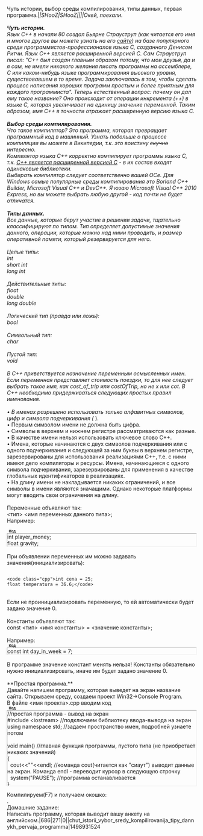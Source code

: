 Чуть истории, выбор среды компилирования, типы данных, первая программа.|_|SHooZ|SHooZ||||Окей, поехали.<br />
<br />
**Чуть истории.**<br />
Язык С++ в начали 80 создал Бьярне Страуструп (как читается его имя и многое другое вы можете узнать на его <a class="link" href="http://u.to/8f0rBA" rel="nofollow" target="_blank" title="http://www.research.att.com/~bs">сайте</a>) на базе популярного среди программистов-профессионалов языка С, созданного Денисом Ритчи. Язык С++ является расширенной версией С. Сам Страуструп писал: &quot;C++ был создан главным образом потому, что мои друзья, да и я сам, не имели никакого желания писать программы на ассемблере, С или каком-нибудь языке программирования высокого уровня, существовавшем в то время. Задача заключалась в том, чтобы сделать процесс написания хороших программ простым и более приятным для каждого программиста&quot;. Теперь естественный вопрос: почему он дал ему такое название? Оно происходит от операции инкремента (++) в языке С, которая увеличивает на единицу значение переменной. Таким образом, имя C++ в точности отражает расширенную версию языка С.<br />
<br />
**Выбор среды компилирования.**<br />
Что такое компилятор? Это программа, которая превращает программный код в машинный. Узнать побольше о процессе компиляции вы можете в Википедии, т.к. это воистину <s>скучно</s> интересно.<br />
Компилятор языка С++ корректно компилирует программы языка С, т.к. <u>С++ является расширенной версией С</u> - в их состав входят одинаковые библиотеки.<br />
Выбирать компилятор следует соответственно вашей ОСе. Для Windows самые популярные среды компилирования это Borland C++ Builder, Microsoft Visual C++ и DevC++. Я юзаю Microsoft Visual C++ 2010 Express, но вы можете выбрать любую другой - код почти не будет отличатся.<br />
<br />
**Типы данных.**<br />
Все данные, которые берут участие в решении задачи, тщательно классифицируют по типам. Тип определяет допустимые значения данного, операции, которые можно над ними проводить, и размер оперативной памяти, который резервируется для него.<br />
<br />
Целые типы:<br />
int<br />
short int<br />
long int<br />
<br />
Действительные типы:<br />
float<br />
double<br />
long double<br />
<br />
Логический тип (правда или ложь):<br />
bool<br />
<br />
Символьный тип:<br />
char<br />
<br />
Пустой тип:<br />
void<br />
<br />
В C++ приветствуется назначение переменным осмысленных имен. Если переменная представляет стоимость поездки, то для нее следует выбрать такое имя, как cost_of_trip или costOfTrip, но не х или cot. В C++ необходимо придерживаться следующих простых правил именования.<br />
<br />
&bull; В именах разрешено использовать только алфавитных символов, цифр и символа подчеркивания ( <font color="#ff0000">_ </font>).<br />
&bull; Первым символом имени не должна быть цифра.<br />
&bull; Символы в верхнем и нижнем регистре рассматриваются как разные.<br />
&bull; В качестве имени нельзя использовать ключевое слово C++.<br />
&bull; Имена, которые начинаются с двух символов подчеркивания или с одного подчеркивания и следующей за ним буквы в верхнем регистре, зарезервированы для использования реализациями C++, т.е. с ними имеют дело компиляторы и ресурсы. Имена, начинающиеся с одного символа подчеркивания, зарезервированы для применения в качестве глобальных идентификаторов в реализациях.<br />
&bull; На длину имени не накладывается никаких ограничений, и все символы в имени являются значащими. Однако некоторые платформы могут вводить свои ограничения на длину.<br />
<br />
Переменные объявляют так:<br />
&lt;тип&gt; &lt;имя переменных данного типа&gt;;<br />
Например:<br />
<!--uzcode-->

<div class="bbCodeBlock">
<div class="bbCodeName" style="padding-left:5px;font-weight:bold;font-size:7pt">Код</div>

<div class="codeMessage" style="border:1px inset;max-height:200px;overflow:auto;height:expression(this.scrollHeight&lt;5?this.style.height:scrollHeight&gt;200?'200px':''+(this.scrollHeight+5)+'px');"><!--uzc-->int player_money;<br />
float gravity; <!--/uzc--></div>
</div>
<!--/uzcode-->

<br />
При объявлении переменных им можно задавать значения(инициализировать):&nbsp;


```

<code class="cpp">int cena = 25;
float temperatura = 36.6;</code>
```



<br />
Если не проинициализировать переменную, то ей автоматически будет задано значение 0.<br />
<br />
Константы объявляют так:<br />
const &lt;тип&gt; &lt;имя константы&gt; = &lt;значение константы&gt;;<br />
<br />
Например:&nbsp; <!--uzcode-->

<div class="bbCodeBlock">
<div class="bbCodeName" style="padding-left:5px;font-weight:bold;font-size:7pt">Код</div>

<div class="codeMessage" style="border:1px inset;max-height:200px;overflow:auto;height:expression(this.scrollHeight&lt;5?this.style.height:scrollHeight&gt;200?'200px':''+(this.scrollHeight+5)+'px');"><!--uzc-->const int day_in_week = 7;&nbsp;&nbsp;<!--/uzc--></div>
</div>
<!--/uzcode-->

<br />
В программе значение констант менять нельзя! Константы обязательно нужно инициализировать, иначе им будет задано значение 0.<br />
<br />
**Простая программа.**<br />
Давайте напишем программу, которая выведет на экран название сайта. Открываем среду, создаем проект Win32-&gt;Console Program.<br />
В файле &lt;имя проекта&gt;.cpp вводим код<br />
<!--uzcode-->

<div class="bbCodeBlock">
<div class="bbCodeName" style="padding-left:5px;font-weight:bold;font-size:7pt">Код</div>

<div class="codeMessage" style="border:1px inset;max-height:200px;overflow:auto;height:expression(this.scrollHeight&lt;5?this.style.height:scrollHeight&gt;200?'200px':''+(this.scrollHeight+5)+'px');"><!--uzc-->//простая программа - вывод на экран&nbsp;&nbsp;<br />
#include &lt;iostream&gt; //подключаем библиотеку ввода-вывода на экран<br />
using namespace std; //задаем пространство имен, подробней узнаете потом<br />
<br />
void main() //главная функция программы, пустого типа (не приобретает никаких значений)<br />
{<br />
&nbsp;&nbsp;cout&lt;&lt;&quot;&quot;&lt;&lt;endl; //команда cout(читается как &quot;сиаут&quot;) выводит данные на экран. Команда endl - переводит курсор в следующую строчку&nbsp;&nbsp;<br />
&nbsp;&nbsp;system(&quot;PAUSE&quot;); //программа останавливается<br />
}<br />
<!--/uzc--></div>
</div>
<!--/uzcode-->

Компилируем(F7) и получаем окошко:<br />
<img alt="" border="0" src="http://fc24.spaces.ru/f/086186084031099194092201007122109054010059152024/1376032869/42413988/0/ea6ce868c333bd78cfa7c5d256e204f3/element-spaces.ru.jpg" /><br />
.<br />
Домашние задание:<br />
Написать программу, которая выводит вашу анкету на английском.|686|271|0||chut_istorii_vybor_sredy_kompilirovanija_tipy_dannykh_pervaja_programma|1498931524
